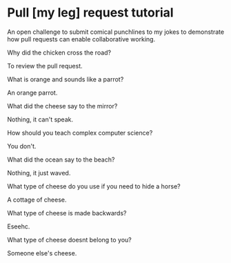 # Pull [my leg] request tutorial
An open challenge to submit comical punchlines to my jokes to demonstrate how pull requests can enable collaborative working. 

Why did the chicken cross the road? 

To review the pull request.

What is orange and sounds like a parrot? 

An orange parrot.

What did the cheese say to the mirror? 

Nothing, it can't speak.

How should you teach complex computer science? 

You don't.

What did the ocean say to the beach?

Nothing, it just waved.

What type of cheese do you use if you need to hide a horse?

A cottage of cheese. 

What type of cheese is made backwards?

Eseehc.

What type of cheese doesnt belong to you?

Someone else's cheese.
